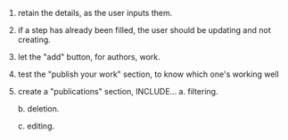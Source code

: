 1. retain the details, as the user inputs them.

2. if a step has already been filled, the user should be updating and not creating.

3. let the "add" button, for authors, work.

4. test the "publish your work" section, to know which one's working well

5. create a "publications" section, INCLUDE...
    a. filtering.

    b. deletion.

    c. editing.
